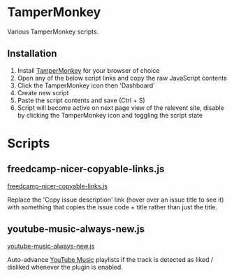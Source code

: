 TamperMonkey
============
Various TamperMonkey scripts.

Installation
------------
1. Install [TamperMonkey](https://www.tampermonkey.net) for your browser of choice
2. Open any of the below script links and copy the raw JavaScript contents
3. Click the TamperMonkey icon then 'Dashboard'
4. Create new script
5. Paste the script contents and save (Ctrl + S)
6. Script will become active on next page view of the relevent site, disable by clicking the TamperMonkey icon and toggling the script state


Scripts
=======

freedcamp-nicer-copyable-links.js
---------------------------------
[freedcamp-nicer-copyable-links.js](./freedcamp-nicer-copyable-links.js)

Replace the 'Copy issue description' link (hover over an issue title to see it) with something that copies the issue code + title rather than just the title.


youtube-music-always-new.js
---------------------------
[youtube-music-always-new.js](./youtube-music-always-new.js)

Auto-advance [YouTube Music](https://music.youtube.com) playlists if the track is detected as liked / disliked whenever the plugin is enabled.


